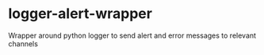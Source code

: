 # logger-alert-wrapper
Wrapper around python logger to send alert and error messages to relevant channels
